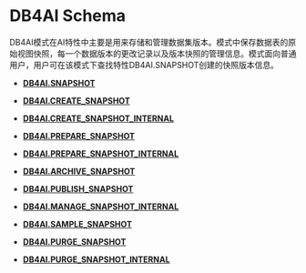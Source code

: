 # DB4AI Schema

DB4AI模式在AI特性中主要是用来存储和管理数据集版本。模式中保存数据表的原始视图快照，每一个数据版本的更改记录以及版本快照的管理信息。模式面向普通用户，用户可在该模式下查找特性DB4AI.SNAPSHOT创建的快照版本信息。

-   **[DB4AI.SNAPSHOT](DB4AI-SNAPSHOT.md)**  

-   **[DB4AI.CREATE\_SNAPSHOT](DB4AI-CREATE_SNAPSHOT.md)**  

-   **[DB4AI.CREATE\_SNAPSHOT\_INTERNAL](DB4AI-CREATE_SNAPSHOT_INTERNAL.md)**  

-   **[DB4AI.PREPARE\_SNAPSHOT](DB4AI-PREPARE_SNAPSHOT.md)**  

-   **[DB4AI.PREPARE\_SNAPSHOT\_INTERNAL](DB4AI-PREPARE_SNAPSHOT_INTERNAL.md)**  

-   **[DB4AI.ARCHIVE\_SNAPSHOT](DB4AI-ARCHIVE_SNAPSHOT.md)**  

-   **[DB4AI.PUBLISH\_SNAPSHOT](DB4AI-PUBLISH_SNAPSHOT.md)**  

-   **[DB4AI.MANAGE\_SNAPSHOT\_INTERNAL](DB4AI-MANAGE_SNAPSHOT_INTERNAL.md)**  

-   **[DB4AI.SAMPLE\_SNAPSHOT](DB4AI-SAMPLE_SNAPSHOT.md)**  

-   **[DB4AI.PURGE\_SNAPSHOT](DB4AI-PURGE_SNAPSHOT.md)**  

-   **[DB4AI.PURGE\_SNAPSHOT\_INTERNAL](DB4AI-PURGE_SNAPSHOT_INTERNAL.md)**  


